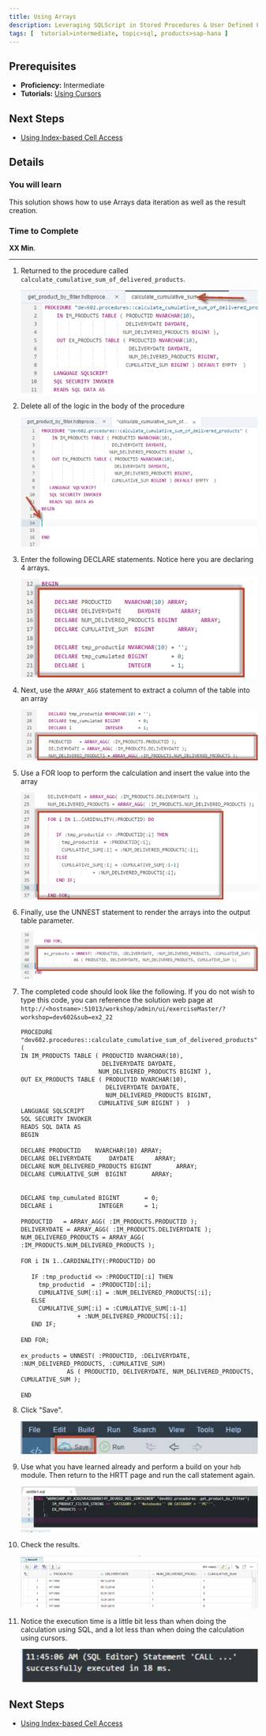 ```yaml
---
title: Using Arrays
description: Leveraging SQLScript in Stored Procedures & User Defined Functions
tags: [  tutorial>intermediate, topic>sql, products>sap-hana ]
---
```

## Prerequisites  
 - **Proficiency:** Intermediate
 - **Tutorials:** [Using Cursors](http://go.sap.com/developer/tutorials/xsa-sqlscript-usingarrays.html)

## Next Steps
 - [Using Index-based Cell Access](http://go.sap.com/developer/tutorials/xsa-sqlscript-usingindexbased.html)

## Details
### You will learn  
This solution shows how to use Arrays data iteration as well as the result creation.

### Time to Complete
**XX Min**.

---

1. Returned to the procedure called `calculate_cumulative_sum_of_delivered_products`.

	![prcoedure editor](1.png)
	
2. Delete all of the logic in the body of the procedure

	![delete logic](2.png)

3. Enter the following DECLARE statements. Notice here you are declaring 4 arrays.

	![declare statements](3.png)

4. Next, use the `ARRAY_AGG` statement to extract a column of the table into an array

	![aaray_agg statement](4.png)

5. Use a FOR loop to perform the calculation and insert the value into the array

	![for loop](5.png)

6. Finally, use the UNNEST statement to render the arrays into the output table parameter.

	![unnest statement](6.png)

7. The completed code should look like the following. If you do not wish to type this code, you can reference the solution web page at `http://<hostname>:51013/workshop/admin/ui/exerciseMaster/?workshop=dev602&sub=ex2_22`

	```
	PROCEDURE "dev602.procedures::calculate_cumulative_sum_of_delivered_products" ( 
    IN IM_PRODUCTS TABLE ( PRODUCTID NVARCHAR(10),  
                           DELIVERYDATE DAYDATE,
                          NUM_DELIVERED_PRODUCTS BIGINT ),
    OUT EX_PRODUCTS TABLE ( PRODUCTID NVARCHAR(10), 
                            DELIVERYDATE DAYDATE,
                            NUM_DELIVERED_PRODUCTS BIGINT,
                          CUMULATIVE_SUM BIGINT )  )
   LANGUAGE SQLSCRIPT
   SQL SECURITY INVOKER 
   READS SQL DATA AS
	BEGIN 

    DECLARE PRODUCTID    NVARCHAR(10) ARRAY;
    DECLARE DELIVERYDATE     DAYDATE      ARRAY;
    DECLARE NUM_DELIVERED_PRODUCTS BIGINT       ARRAY;
    DECLARE CUMULATIVE_SUM  BIGINT       ARRAY;
    
   
    DECLARE tmp_cumulated BIGINT       = 0;
    DECLARE i             INTEGER      = 1;

    PRODUCTID   = ARRAY_AGG( :IM_PRODUCTS.PRODUCTID );
    DELIVERYDATE = ARRAY_AGG( :IM_PRODUCTS.DELIVERYDATE );
    NUM_DELIVERED_PRODUCTS = ARRAY_AGG( :IM_PRODUCTS.NUM_DELIVERED_PRODUCTS );

    FOR i IN 1..CARDINALITY(:PRODUCTID) DO 
       
       IF :tmp_productid <> :PRODUCTID[:i] THEN
         tmp_productid  = :PRODUCTID[:i];
         CUMULATIVE_SUM[:i] = :NUM_DELIVERED_PRODUCTS[:i];
       ELSE
         CUMULATIVE_SUM[:i] = :CUMULATIVE_SUM[:i-1]
                    + :NUM_DELIVERED_PRODUCTS[:i];
       END IF;

    END FOR;

    ex_products = UNNEST( :PRODUCTID, :DELIVERYDATE, :NUM_DELIVERED_PRODUCTS, :CUMULATIVE_SUM)
                 AS ( PRODUCTID, DELIVERYDATE, NUM_DELIVERED_PRODUCTS, CUMULATIVE_SUM );

	END
	```

8. Click "Save". 

	![save](8.png)

9. Use what you have learned already and perform a build on your `hdb` module. Then return to the HRTT page and run the call statement again.

	![HRTT](9.png)

10. Check the results.

	![results](10.png)

11. Notice the execution time is a little bit less than when doing the calculation using SQL, and a lot less than when doing the calculation using cursors.

	![execution time](11.png)


## Next Steps
 - [Using Index-based Cell Access](http://go.sap.com/developer/tutorials/xsa-sqlscript-usingindexbased.html)
